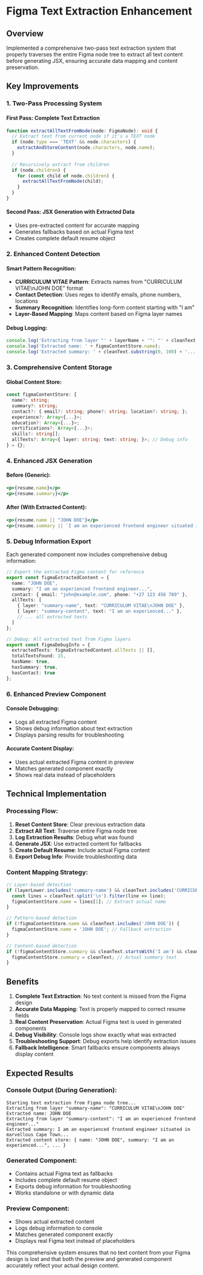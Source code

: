 # Figma Text Extraction Enhancement

## Overview
Implemented a comprehensive two-pass text extraction system that properly traverses the entire Figma node tree to extract all text content before generating JSX, ensuring accurate data mapping and content preservation.

## Key Improvements

### 1. **Two-Pass Processing System**

#### First Pass: Complete Text Extraction
```typescript
function extractAllTextFromNode(node: FigmaNode): void {
  // Extract text from current node if it's a TEXT node
  if (node.type === 'TEXT' && node.characters) {
    extractAndStoreContent(node.characters, node.name);
  }
  
  // Recursively extract from children
  if (node.children) {
    for (const child of node.children) {
      extractAllTextFromNode(child);
    }
  }
}
```

#### Second Pass: JSX Generation with Extracted Data
- Uses pre-extracted content for accurate mapping
- Generates fallbacks based on actual Figma text
- Creates complete default resume object

### 2. **Enhanced Content Detection**

#### Smart Pattern Recognition:
- **CURRICULUM VITAE Pattern**: Extracts names from "CURRICULUM VITAE\nJOHN DOE" format
- **Contact Detection**: Uses regex to identify emails, phone numbers, locations
- **Summary Recognition**: Identifies long-form content starting with "I am"
- **Layer-Based Mapping**: Maps content based on Figma layer names

#### Debug Logging:
```typescript
console.log('Extracting from layer "' + layerName + '": "' + cleanText + '"');
console.log('Extracted name: ' + figmaContentStore.name);
console.log('Extracted summary: ' + cleanText.substring(0, 100) + '...');
```

### 3. **Comprehensive Content Storage**

#### Global Content Store:
```typescript
const figmaContentStore: {
  name?: string;
  summary?: string;
  contact?: { email?: string; phone?: string; location?: string; };
  experience?: Array<{...}>;
  education?: Array<{...}>;
  certifications?: Array<{...}>;
  skills?: string[];
  allTexts?: Array<{ layer: string; text: string; }>; // Debug info
} = {};
```

### 4. **Enhanced JSX Generation**

#### Before (Generic):
```jsx
<p>{resume.name}</p>
<p>{resume.summary}</p>
```

#### After (With Extracted Content):
```jsx
<p>{resume.name || "JOHN DOE"}</p>
<p>{resume.summary || `I am an experienced frontend engineer situated in marvellous Cape Town...`}</p>
```

### 5. **Debug Information Export**

Each generated component now includes comprehensive debug information:

```typescript
// Export the extracted Figma content for reference
export const figmaExtractedContent = {
  name: "JOHN DOE",
  summary: "I am an experienced frontend engineer...",
  contact: { email: "john@example.com", phone: "+27 123 456 789" },
  allTexts: [
    { layer: "summary-name", text: "CURRICULUM VITAE\nJOHN DOE" },
    { layer: "summary-content", text: "I am an experienced..." },
    // ... all extracted texts
  ]
};

// Debug: All extracted text from Figma layers
export const figmaDebugInfo = {
  extractedTexts: figmaExtractedContent.allTexts || [],
  totalTextsFound: 15,
  hasName: true,
  hasSummary: true,
  hasContact: true
};
```

### 6. **Enhanced Preview Component**

#### Console Debugging:
- Logs all extracted Figma content
- Shows debug information about text extraction
- Displays parsing results for troubleshooting

#### Accurate Content Display:
- Uses actual extracted Figma content in preview
- Matches generated component exactly
- Shows real data instead of placeholders

## Technical Implementation

### Processing Flow:
1. **Reset Content Store**: Clear previous extraction data
2. **Extract All Text**: Traverse entire Figma node tree
3. **Log Extraction Results**: Debug what was found
4. **Generate JSX**: Use extracted content for fallbacks
5. **Create Default Resume**: Include actual Figma content
6. **Export Debug Info**: Provide troubleshooting data

### Content Mapping Strategy:
```typescript
// Layer-based detection
if (layerLower.includes('summary-name') && cleanText.includes('CURRICULUM VITAE')) {
  const lines = cleanText.split('\n').filter(line => line);
  figmaContentStore.name = lines[1]; // Extract actual name
}

// Pattern-based detection
if (!figmaContentStore.name && cleanText.includes('JOHN DOE')) {
  figmaContentStore.name = 'JOHN DOE'; // Fallback extraction
}

// Content-based detection
if (!figmaContentStore.summary && cleanText.startsWith('I am') && cleanText.length > 100) {
  figmaContentStore.summary = cleanText; // Actual summary text
}
```

## Benefits

1. **Complete Text Extraction**: No text content is missed from the Figma design
2. **Accurate Data Mapping**: Text is properly mapped to correct resume fields
3. **Real Content Preservation**: Actual Figma text is used in generated components
4. **Debug Visibility**: Console logs show exactly what was extracted
5. **Troubleshooting Support**: Debug exports help identify extraction issues
6. **Fallback Intelligence**: Smart fallbacks ensure components always display content

## Expected Results

### Console Output (During Generation):
```
Starting text extraction from Figma node tree...
Extracting from layer "summary-name": "CURRICULUM VITAE\nJOHN DOE"
Extracted name: JOHN DOE
Extracting from layer "summary-content": "I am an experienced frontend engineer..."
Extracted summary: I am an experienced frontend engineer situated in marvellous Cape Town...
Extracted content store: { name: "JOHN DOE", summary: "I am an experienced...", ... }
```

### Generated Component:
- Contains actual Figma text as fallbacks
- Includes complete default resume object
- Exports debug information for troubleshooting
- Works standalone or with dynamic data

### Preview Component:
- Shows actual extracted content
- Logs debug information to console
- Matches generated component exactly
- Displays real Figma text instead of placeholders

This comprehensive system ensures that no text content from your Figma design is lost and that both the preview and generated component accurately reflect your actual design content.